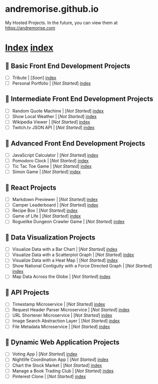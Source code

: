 # andremorise.github.io
My Hosted Projects.
In the future, you can view them at https://andremorise.com

# [Index] [index]

## :large_blue_diamond: Basic Front End Development Projects
- [ ] Tribute | [*Soon*] [index]
- [ ] Personal Portfolio | [*Not Started*] [index]

## :large_blue_diamond: Intermediate Front End Development Projects
- [ ] Random Quote Machine | [*Not Started*] [index]
- [ ] Show Local Weather | [*Not Started*] [index]
- [ ] Wikipedia Viewer | [*Not Started*] [index]
- [ ] Twitch.tv JSON API | [*Not Started*] [index]

## :large_blue_diamond: Advanced Front End Development Projects
- [ ] JavaScript Calculator | [*Not Started*] [index]
- [ ] Pomodoro Clock | [*Not Started*] [index]
- [ ] Tic Tac Toe Game | [*Not Started*] [index]
- [ ] Simon Game | [*Not Started*] [index]

## :large_blue_diamond: React Projects
- [ ] Markdown Previewer | [*Not Started*] [index]
- [ ] Camper Leaderboard | [*Not Started*] [index]
- [ ] Recipe Box | [*Not Started*] [index]
- [ ] Game of Life | [*Not Started*] [index]
- [ ] Roguelike Dungeon Crawler Game | [*Not Started*] [index]

## :large_blue_diamond: Data Visualization Projects
- [ ] Visualize Data with a Bar Chart | [*Not Started*] [index]
- [ ] Visualize Data with a Scatterplot Graph | [*Not Started*] [index]
- [ ] Visualize Data with a Heat Map | [*Not Started*] [index]
- [ ] Show National Contiguity with a Force Directed Graph | [*Not Started*] [index]
- [ ] Map Data Across the Globe | [*Not Started*] [index]

## :large_blue_diamond: API Projects
- [ ] Timestamp Microservice | [*Not Started*] [index]
- [ ] Request Header Parser Microservice | [*Not Started*] [index]
- [ ] URL Shortener Microservice | [*Not Started*] [index]
- [ ] Image Search Abstraction Layer | [*Not Started*] [index]
- [ ] File Metadata Microservice | [*Not Started*] [index]

## :large_blue_diamond: Dynamic Web Application Projects
- [ ] Voting App | [*Not Started*] [index]
- [ ] Nightlife Coordination App | [*Not Started*] [index]
- [ ] Chart the Stock Market | [*Not Started*] [index]
- [ ] Manage a Book Trading Club | [*Not Started*] [index]
- [ ] Pinterest Clone | [*Not Started*] [index]

[index]: https://andremorise.github.io/index.html
